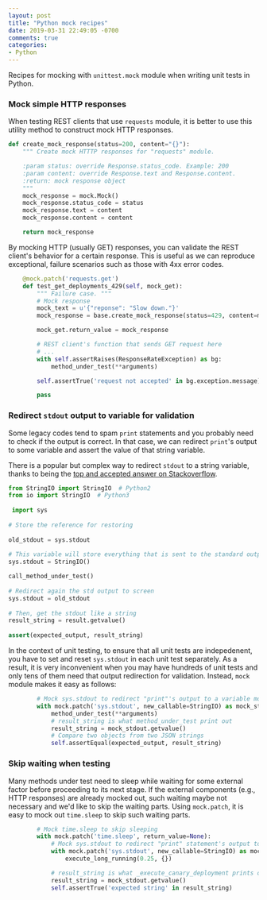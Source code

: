 ```yaml
---
layout: post
title: "Python mock recipes"
date: 2019-03-31 22:49:05 -0700
comments: true
categories: 
- Python
---
```


Recipes for mocking with `unittest.mock` module when writing unit tests in Python.

<!--more-->

### Mock simple HTTP responses

When testing REST clients that use `requests` module, it is better to use this utility method to construct mock HTTP responses.

``` python Utility method to create mock response
def create_mock_response(status=200, content="{}"):
    """ Create mock HTTTP responses for "requests" module.

    :param status: override Response.status_code. Example: 200
    :param content: override Response.text and Response.content.
    :return: mock response object
    """
    mock_response = mock.Mock()
    mock_response.status_code = status
    mock_response.text = content
    mock_response.content = content

    return mock_response
```

By mocking HTTP (usually GET) responses, you can validate the REST client's behavior for a certain response.
This is useful as we can reproduce exceptional, failure scenarios such as those with 4xx error codes.

``` python Example test
    @mock.patch('requests.get')
    def test_get_deployments_429(self, mock_get):
        """ Failure case. """
        # Mock response
        mock_text = u'{"reponse": "Slow down."}'
        mock_response = base.create_mock_response(status=429, content=mock_text)

        mock_get.return_value = mock_response

        # REST client's function that sends GET request here
        # ...
        with self.assertRaises(ResponseRateException) as bg:
            method_under_test(**arguments)

        self.assertTrue('request not accepted' in bg.exception.message)

        pass
```

### Redirect `stdout` output to variable for validation

Some legacy codes tend to spam `print` statements and you probably need to check if the output is correct.
In that case, we can redirect `print`'s output to some variable and assert the value of that string variable.

There is a popular but complex way to redirect `stdout` to a string variable, thanks to being the [top and accepted answer on Stackoverflow](https://stackoverflow.com/questions/1218933/can-i-redirect-the-stdout-in-python-into-some-sort-of-string-buffer).

``` python Complex way
from StringIO import StringIO  # Python2
from io import StringIO  # Python3
 
 import sys
 
# Store the reference for restoring
 
old_stdout = sys.stdout
 
# This variable will store everything that is sent to the standard output
sys.stdout = StringIO()

call_method_under_test()
 
# Redirect again the std output to screen
sys.stdout = old_stdout
 
# Then, get the stdout like a string
result_string = result.getvalue()
 
assert(expected_output, result_string)
```

In the context of unit testing, to ensure that all unit tests are indepedenent, you have to set and reset `sys.stdout` in each unit test separately.
As a result, it is very inconvenient when you may have hundreds of unit tests and only tens of them need that output redirection for validation.
Instead, `mock` module makes it easy as follows:

``` python Mock print statements
        # Mock sys.stdout to redirect "print"'s output to a variable mock_stdout
        with mock.patch('sys.stdout', new_callable=StringIO) as mock_stdout:
            method_under_test(**arguments)
            # result_string is what method_under_test print out
            result_string = mock_stdout.getvalue()
            # Compare two objects from two JSON strings
            self.assertEqual(expected_output, result_string)
```

### Skip waiting when testing

Many methods under test need to sleep while waiting for some external factor before proceeding to its next stage.
If the external components (e.g., HTTP responses) are already mocked out, such waiting maybe not necessary and we'd like to skip the waiting parts.
Using `mock.patch`, it is easy to mock out `time.sleep` to skip such waiting parts.

``` python Skip waiting
        # Mock time.sleep to skip sleeping
        with mock.patch('time.sleep', return_value=None):
            # Mock sys.stdout to redirect "print" statement's output to a variable mock_stdout
            with mock.patch('sys.stdout', new_callable=StringIO) as mock_stdout:
                execute_long_running(0.25, {})

            # result_string is what _execute_canary_deployment prints out
            result_string = mock_stdout.getvalue()
            self.assertTrue('expected string' in result_string)
```
